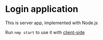 # Login application

This is server app, implemented with Node.js

Run `nmp start` to use it with [client-side](https://github.com/leonid-vegera/login-app_react)
